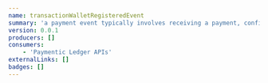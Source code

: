 ```yaml
---
name: transactionWalletRegisteredEvent
summary: 'a payment event typically involves receiving a payment, confirming its processing, and then updating the payment amount in the user''s digital wallet. This sequence ensures secure and reliable financial transactions within digital platforms.'
version: 0.0.1
producers: []
consumers:
    - 'Paymentic Ledger APIs'
externalLinks: []
badges: []
---
```



<NodeGraph />

<Schema />
